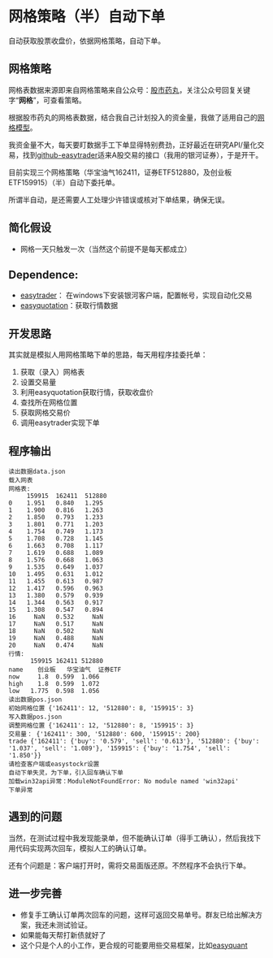 # 网格策略（半）自动下单
自动获取股票收盘价，依据网格策略，自动下单。



## 网格策略
网格表数据来源即来自网格策略来自公众号：[股市药丸](http://weixin.sogou.com/weixin?type=1&s_from=input&query=%E8%82%A1%E5%B8%82%E8%8D%AF%E4%B8%B8&ie=utf8&_sug_=y&_sug_type_=&w=01019900&sut=11768&sst0=1506520645458&lkt=7%2C1506520634975%2C1506520645356)，关注公众号回复关键字“**网格**”，可查看策略。

根据股市药丸的网格表数据，结合我自己计划投入的资金量，我做了适用自己的[网格模型](https://github.com/luyh/test_easytrade/blob/master/%E7%BD%91%E6%A0%BC%E6%A8%A1%E5%9E%8B.numbers)。

我资金量不大，每天要盯数据手工下单显得特别费劲，正好最近在研究API/量化交易，找到[github-easytrader](https://github.com/shidenggui/easytrader)适来A股交易的接口（我用的银河证券），于是开干。

目前实现三个网格策略（华宝油气162411，证券ETF512880，及创业板ETF159915）（半）自动下委托单。

所谓半自动，是还需要人工处理少许错误或核对下单结果，确保无误。

## 简化假设
- 网格一天只触发一次（当然这个前提不是每天都成立）

## Dependence:

- [easytrader](https://github.com/shidenggui/easytrader)：
在windows下安装银河客户端，配置帐号，实现自动化交易
- [easyquotation](https://github.com/shidenggui/easyquotation)：获取行情数据


## 开发思路
其实就是模拟人用网格策略下单的思路，每天用程序挂委托单：
1. 获取（录入）网格表
2. 设置交易量
2. 利用easyquotation获取行情，获取收盘价
3. 查找所在网格位置
4. 获取网格交易价
5. 调用easytrader实现下单

## 程序输出
```
读出数据data.json
载入网表
网格表:
     159915  162411  512880
0    1.951   0.840   1.295
1    1.900   0.816   1.263
2    1.850   0.793   1.233
3    1.801   0.771   1.203
4    1.754   0.749   1.173
5    1.708   0.728   1.145
6    1.663   0.708   1.117
7    1.619   0.688   1.089
8    1.576   0.668   1.063
9    1.535   0.649   1.037
10   1.495   0.631   1.012
11   1.455   0.613   0.987
12   1.417   0.596   0.963
13   1.380   0.579   0.939
14   1.344   0.563   0.917
15   1.308   0.547   0.894
16     NaN   0.532     NaN
17     NaN   0.517     NaN
18     NaN   0.502     NaN
19     NaN   0.488     NaN
20     NaN   0.474     NaN
行情:
      159915 162411 512880
name    创业板   华宝油气  证券ETF
now     1.8  0.599  1.066
high    1.8  0.599  1.072
low   1.775  0.598  1.056
读出数据pos.json
初始网格位置 {'162411': 12, '512880': 8, '159915': 3}
写入数据pos.json
调整网格位置 {'162411': 12, '512880': 8, '159915': 3}
交易量： {'162411': 300, '512880': 600, '159915': 200}
trade {'162411': {'buy': '0.579', 'sell': '0.613'}, '512880': {'buy': '1.037', 'sell': '1.089'}, '159915': {'buy': '1.754', 'sell': '1.850'}}
请检查客户端或easystockr设置
自动下单失灵，为下单，引入回车确认下单
加载win32api异常：ModuleNotFoundError: No module named 'win32api'
下单异常
```


## 遇到的问题
当然，在测试过程中我发现能录单，但不能确认订单（得手工确认），然后我找下用代码实现两次回车，模拟人工的确认订单。

还有个问题是：客户端打开时，需将交易面版还原。不然程序不会执行下单。

## 进一步完善
- 修复手工确认订单两次回车的问题，这样可返回交易单号。群友已给出解决方案，我还未测试验证。
- 如果能每天帮打新债就好了
- 这个只是个人的小工作，更合规的可能要用些交易框架，比如[easyquant](https://github.com/shidenggui/easyquant)
